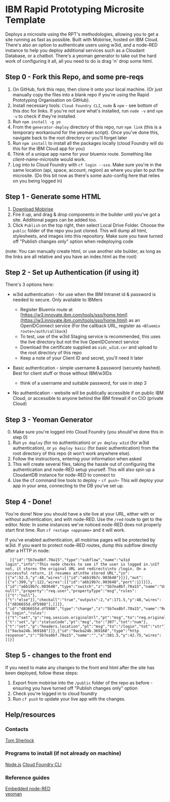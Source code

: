 # IBM Rapid Prototyping Microsite Template

Deploys a microsite using the RPT's methodologies, allowing you to get a site running as fast as possible. Built with Mobirise, hosted on IBM Cloud. There's also an option to authenticate users using w3id, and a node-RED instance to help you deploy additional services such as a Cloudant Database, or a chatbot. There's a yeoman generator to take out the hard work of configuring it all, all you need to do is drag 'n' drop some html.

## Step 0 - Fork this Repo, and some pre-reqs

1.  On GitHub, fork this repo, then clone it onto your local machine. (Or just manually copy the files into a blank repo if you're using the Rapid Prototyping Organisation on GitHub).
2.  Install necessary tools: `Cloud Foundry CLI`, `node` & `npm` - see bottom of this doc for links. If you're not sure what's installed, run `node -v` and `npm -v` to check if they're installed.
3.  Run `npm install -g yo`
4.  From the `generator-deploy` directory of this repo, run `npm link` (this is a temporary workaround for the yeoman script). Once you've done this, navigate back to the root directory or you'll forget later
5.  Run `npm install` to install all the packages locally (cloud Foundry will do this for the IBM Cloud app for you)
6.  Think of a unique app name for your bluemix route. Something like _client-name_-microsite would work.
7.  Log into to Cloud Foundry with `cf login --sso`. Make sure you're in the same location (api, space, account, region) as where you plan to put the microsite. (Do this bit now as there's some auto-config here that relies on you being logged in)

## Step 1 - Generate some HTML

1.  [Download Mobirise](http://mobirise.com/)
2.  Fire it up, and drag & drop components in the builder until you've got a site. Additional pages can be added too.
3.  Click `Publish` on the top right, then select Local Drive Folder. Choose the `public` folder of the repo you just cloned. This will dump all html, stylesheets, and images into this repository. Make sure you have turned off "Publish changes only" option when redeploying code

(note: You can manually create html, or use another site builder, as long as the links are all relative and you have an index.html as the root)

## Step 2 - Set up Authentication (if using it)

There's 3 options here:

- w3id authentication - for use when the IBM Intranet id & password is needed to secure. Only available to IBMers

  - Register Bluemix route at [https://w3.innovate.ibm.com/tools/sso/home.html](https://w3.innovate.ibm.com/tools/sso/home.html) as an OpenIDConnect service (For the callback URL, register as `<Bluemix route>/auth/callback`)
  - To test, use of the w3id Staging service is recommended, this uses the live directory but not the live OpenIDConnect service
  - Download the certificate supplied as `oidc_w3id.cer` and upload to the root directory of this repo
  - Keep a note of your Client ID and secret, you'll need it later

- Basic authentication - simple username & password (securely hashed). Best for client stuff or those without IBM/w3IDs

  - think of a username and suitable password, for use in step 3

- No authentication - website will be publically accessible if on public IBM Cloud, or accessible to anyone behind the IBM firewall if on CIO (private Cloud)

## Step 3 - Yeoman Generator

0.  Make sure you're logged into Cloud Foundry (you should've done this in step 0)
1.  Run `yo deploy` (for no authentication) or `yo deploy w3id` (for w3id authentication), or `yo deploy basic` (for basic authentication) from the root directory of this repo (it won't work anywhere else).
1.  Follow the instructions, entering your information when asked
1.  This will create several files, taking the hassle out of configuring the authentication and node-RED setup yourself. This will also spin up a CloudantDB instance for node-RED to connect to
1.  Use the cf command line tools to deploy - `cf push`- This will deploy your app in your area, connecting to the DB you've set up.

## Step 4 - Done!

You're done! Now you should have a site live at your URL, either with or without authentication, and with node-RED. Use the `/red` route to get to the editor.
Note: In some instances we've noticed node-RED does not properly start first time. Run `cf restage <appname>` and it will work.

If you've enabled authentication, all mobirise pages will be protected by w3id. If you want to protect node-RED routes, dump this subflow directly after a HTTP in node:

```
  [{"id":"5b7ea8bf.70a15","type":"subflow","name":"w3id login","info":"This node checks to see if the user is logged in.\nIf not, it stores the original URL and redirects\nto /login. On a successful return, it resumes at\nthe stored URL","in":[{"x":52.5,"y":48,"wires":[{"id":"a6b19b7c.903648"}]}],"out":[{"x":399,"y":122,"wires":[{"id":"a6b19b7c.903648","port":1}]}]},{"id":"a6b19b7c.903648","type":"switch","z":"5b7ea8bf.70a15","name":"User null?","property":"req.user","propertyType":"msg","rules":[{"t":"null"},{"t":"else"}],"checkall":"true","outputs":2,"x":171.5,"y":48,"wires":[["d836655d.df5988"],[]]},{"id":"d836655d.df5988","type":"change","z":"5b7ea8bf.70a15","name":"Redirect to login","rules":[{"t":"set","p":"req.session.originalUrl","pt":"msg","to":"req.originalUrl","tot":"msg"},{"t":"set","p":"statusCode","pt":"msg","to":"307","tot":"num"},{"t":"set","p":"headers.location","pt":"msg","to":"/login","tot":"str"}],"action":"","property":"","from":"","to":"","reg":false,"x":392,"y":42,"wires":[["9acba24b.369168"]]},{"id":"9acba24b.369168","type":"http response","z":"5b7ea8bf.70a15","name":"","x":581.5,"y":42.75,"wires":[]}]
```

## Step 5 - changes to the front end

If you need to make any changes to the front end html after the site has been deployed, follow these steps:

1.  Export from mobirise into the `/public` folder of the repo as before - ensuring you have turned off "Publish changes only" option
2.  Check you're logged in to cloud foundry
3.  Run `cf push` to update your live app with the changes.

## Help/resources

### Contacts

[Tom Sherlock](mailto:tsherloc@uk.ibm.com)

### Programs to install (if not already on machine)

[Node.js](https://nodejs.org/en/download/)
[Cloud Foundry CLI](https://docs.cloudfoundry.org/cf-cli/install-go-cli.html)

### Reference guides

[Embedded node-RED](https://nodered.org/docs/embedding)  
[yeoman](http://yeoman.io/)
